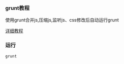 ### grunt教程
使用grunt合并js,压缩js,监听js、css修改后自动运行grunt

<a href="https://www.sweida.me/archives/12322.html"   target="_blank">详细教程</a>


### 运行
```
grunt
```
